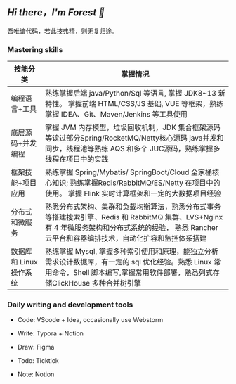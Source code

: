 ## _Hi there，I'm Forest 👋_
吾唯谙代码，若此技弗精，则无复归途。


### Mastering skills

| 技能分类            | 掌握情况                                                                                                                  |
| --------------- | --------------------------------------------------------------------------------------------------------------------- |
| 编程语言+工具         | 熟练掌握后端 java/Python/Sql 等语言, 掌握 JDK8~13 新特性。 掌握前端 HTML/CSS/JS 基础, VUE 等框架，熟练掌握 IDEA、Git、Maven/Jenkins 等工具使用            |
| 底层源码+并发编程       | 掌握 JVM 内存模型，垃圾回收机制，JDK 集合框架源码等读过部分Spring/RocketMQ/Netty核心源码 java并发和同步，线程池等熟练 AQS 和多个 JUC源码，熟练掌握多线程在项目中的实践             |
| 框架技能+项目应用       | 熟练掌握 Spring/Mybatis/ SpringBoot/Cloud 全家桶核心知识; 熟练掌握Redis/RabbitMQ/ES/Netty 在项目中的使用。 掌握 Flink 实时计算框架和一定的大数据项目经验        |
| 分布式和微服务         | 熟悉分布式架构、集群和负载均衡算法，熟悉分布式事务等搭建搜索引擎、Redis 和 RabbitMQ 集群、LVS+Nginx有 4 年微服务架构和分布式系统的经验， 熟悉 Rancher 云平台和容器编排技术，自动化扩容和监控体系搭建 |
| 数据库和 Linux 操作系统 | 熟练掌握 Mysql, 掌握多种索引使用和原理，能独立分析需求设计数据库，有一定的 sql 优化经验。熟悉 Linux 常用命令，Shell 脚本编写,掌握常用软件部署，熟悉列式存储ClickHouse 多种合并树引擎         |

### Daily writing and development tools
- Code: VScode + Idea, occasionally use Webstorm

- Write: Typora + Notion

- Draw: Figma

- Todo: Ticktick

- Note: Notion

